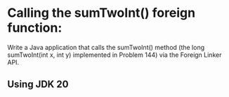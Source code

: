 # Calling the sumTwoInt() foreign function:

Write a Java application that calls the sumTwoInt() method (the long sumTwoInt(int x, int y) implemented in Problem 144)
via the Foreign Linker API.

## Using JDK 20